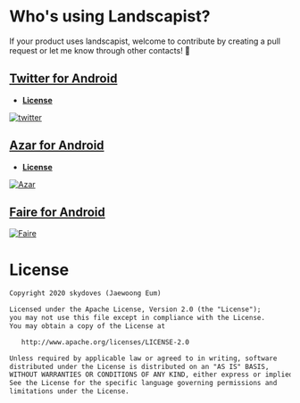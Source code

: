 
# Who's using Landscapist?
If your product uses landscapist, welcome to contribute by creating a pull request or let me know through other contacts! 🤗

## [Twitter for Android](https://play.google.com/store/apps/details?id=com.twitter.android)
- **[License](https://user-images.githubusercontent.com/24237865/125583736-f0ffa76f-8f87-433b-a9fd-192231dc5e63.jpg)**

[![twitter](https://user-images.githubusercontent.com/24237865/125583182-9527dd48-433e-4e17-ae52-3f2bb544a847.jpg)](https://play.google.com/store/apps/details?id=com.twitter.android)

## [Azar for Android](https://play.google.com/store/apps/details?id=com.azarlive.android)
- **[License](https://user-images.githubusercontent.com/24237865/155270807-5edcab23-2690-4c05-a068-885ee5558b25.jpeg)**

[![Azar](https://user-images.githubusercontent.com/24237865/155271118-2bbd5087-58b3-4360-a545-8fe4fc42efc8.jpg)](https://play.google.com/store/apps/details?id=com.azarlive.android)

## [Faire for Android](https://play.google.com/store/apps/details?id=com.faire.retailer&hl=en_CA&gl=US)

[![Faire](https://user-images.githubusercontent.com/24237865/158280614-2740e38d-ca47-49f8-a493-3eb98d7e6b27.png)](https://play.google.com/store/apps/details?id=com.faire.retailer&hl=en_CA&gl=US)


# License
```xml
Copyright 2020 skydoves (Jaewoong Eum)

Licensed under the Apache License, Version 2.0 (the "License");
you may not use this file except in compliance with the License.
You may obtain a copy of the License at

   http://www.apache.org/licenses/LICENSE-2.0

Unless required by applicable law or agreed to in writing, software
distributed under the License is distributed on an "AS IS" BASIS,
WITHOUT WARRANTIES OR CONDITIONS OF ANY KIND, either express or implied.
See the License for the specific language governing permissions and
limitations under the License.
```
